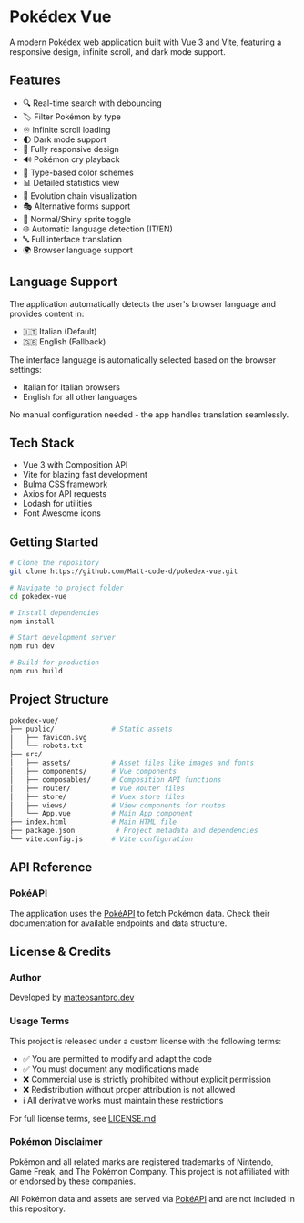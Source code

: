 # Pokédex Vue

A modern Pokédex web application built with Vue 3 and Vite, featuring a responsive design, infinite scroll, and dark mode support.

## Features

- 🔍 Real-time search with debouncing
- 🏷️ Filter Pokémon by type
- ♾️ Infinite scroll loading
- 🌓 Dark mode support
- 📱 Fully responsive design
- 🔊 Pokémon cry playback
- 🎨 Type-based color schemes
- 📊 Detailed statistics view
- 🔄 Evolution chain visualization
- 🎭 Alternative forms support
- 🌟 Normal/Shiny sprite toggle
- 🌐 Automatic language detection (IT/EN)
- 🔤 Full interface translation
- 🌍 Browser language support

## Language Support

The application automatically detects the user's browser language and provides content in:
- 🇮🇹 Italian (Default)
- 🇬🇧 English (Fallback)

The interface language is automatically selected based on the browser settings:
- Italian for Italian browsers
- English for all other languages

No manual configuration needed - the app handles translation seamlessly.

## Tech Stack

- Vue 3 with Composition API
- Vite for blazing fast development
- Bulma CSS framework
- Axios for API requests
- Lodash for utilities
- Font Awesome icons

## Getting Started

```bash
# Clone the repository
git clone https://github.com/Matt-code-d/pokedex-vue.git

# Navigate to project folder
cd pokedex-vue

# Install dependencies
npm install

# Start development server
npm run dev

# Build for production
npm run build
```

## Project Structure

```bash
pokedex-vue/
├── public/              # Static assets
│   ├── favicon.svg
│   └── robots.txt
├── src/
│   ├── assets/          # Asset files like images and fonts
│   ├── components/      # Vue components
│   ├── composables/     # Composition API functions
│   ├── router/          # Vue Router files
│   ├── store/           # Vuex store files
│   ├── views/           # View components for routes
│   └── App.vue          # Main App component
├── index.html           # Main HTML file
├── package.json          # Project metadata and dependencies
└── vite.config.js       # Vite configuration
```

## API Reference

### PokéAPI

The application uses the [PokéAPI](https://pokeapi.co/) to fetch Pokémon data. Check their documentation for available endpoints and data structure.

## License & Credits

### Author
Developed by [matteosantoro.dev](https://matteosantoro.dev)

### Usage Terms
This project is released under a custom license with the following terms:

- ✅ You are permitted to modify and adapt the code
- ✅ You must document any modifications made
- ❌ Commercial use is strictly prohibited without explicit permission
- ❌ Redistribution without proper attribution is not allowed
- ℹ️ All derivative works must maintain these restrictions

For full license terms, see [LICENSE.md](LICENSE.md)

### Pokémon Disclaimer
Pokémon and all related marks are registered trademarks of Nintendo, Game Freak, and The Pokémon Company. This project is not affiliated with or endorsed by these companies.

All Pokémon data and assets are served via [PokéAPI](https://pokeapi.co/) and are not included in this repository.